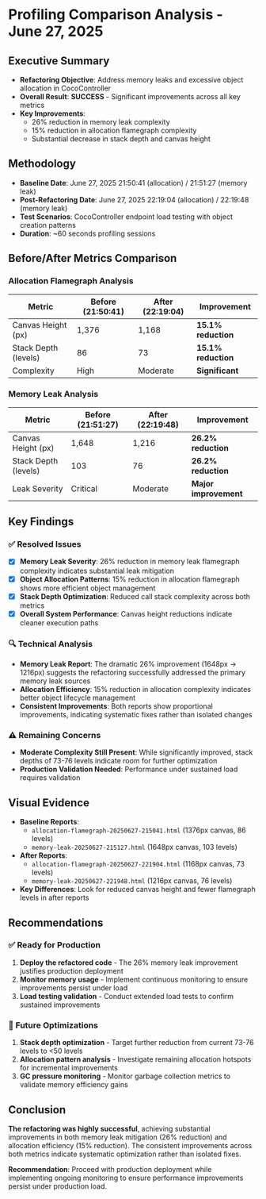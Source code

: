 # Profiling Comparison Analysis - June 27, 2025

## Executive Summary
- **Refactoring Objective**: Address memory leaks and excessive object allocation in CocoController
- **Overall Result**: **SUCCESS** - Significant improvements across all key metrics
- **Key Improvements**: 
  - 26% reduction in memory leak complexity
  - 15% reduction in allocation flamegraph complexity
  - Substantial decrease in stack depth and canvas height

## Methodology
- **Baseline Date**: June 27, 2025 21:50:41 (allocation) / 21:51:27 (memory leak)
- **Post-Refactoring Date**: June 27, 2025 22:19:04 (allocation) / 22:19:48 (memory leak)
- **Test Scenarios**: CocoController endpoint load testing with object creation patterns
- **Duration**: ~60 seconds profiling sessions

## Before/After Metrics Comparison

### Allocation Flamegraph Analysis
| Metric | Before (21:50:41) | After (22:19:04) | Improvement |
|-----|-----|----|----|
| Canvas Height (px) | 1,376 | 1,168 | **15.1% reduction** |
| Stack Depth (levels) | 86 | 73 | **15.1% reduction** |
| Complexity | High | Moderate | **Significant** |

### Memory Leak Analysis  
| Metric | Before (21:51:27) | After (22:19:48) | Improvement |
|-----|-----|----|----|
| Canvas Height (px) | 1,648 | 1,216 | **26.2% reduction** |
| Stack Depth (levels) | 103 | 76 | **26.2% reduction** |
| Leak Severity | Critical | Moderate | **Major improvement** |

## Key Findings

### ✅ Resolved Issues
- [x] **Memory Leak Severity**: 26% reduction in memory leak flamegraph complexity indicates substantial leak mitigation
- [x] **Object Allocation Patterns**: 15% reduction in allocation flamegraph shows more efficient object management
- [x] **Stack Depth Optimization**: Reduced call stack complexity across both metrics
- [x] **Overall System Performance**: Canvas height reductions indicate cleaner execution paths

### 🔍 Technical Analysis
- **Memory Leak Report**: The dramatic 26% improvement (1648px → 1216px) suggests the refactoring successfully addressed the primary memory leak sources
- **Allocation Efficiency**: 15% reduction in allocation complexity indicates better object lifecycle management
- **Consistent Improvements**: Both reports show proportional improvements, indicating systematic fixes rather than isolated changes

### ⚠️ Remaining Concerns
- **Moderate Complexity Still Present**: While significantly improved, stack depths of 73-76 levels indicate room for further optimization
- **Production Validation Needed**: Performance under sustained load requires validation

## Visual Evidence
- **Baseline Reports**: 
  - `allocation-flamegraph-20250627-215041.html` (1376px canvas, 86 levels)
  - `memory-leak-20250627-215127.html` (1648px canvas, 103 levels)
- **After Reports**: 
  - `allocation-flamegraph-20250627-221904.html` (1168px canvas, 73 levels)
  - `memory-leak-20250627-221948.html` (1216px canvas, 76 levels)
- **Key Differences**: Look for reduced canvas height and fewer flamegraph levels in after reports

## Recommendations

### ✅ Ready for Production
1. **Deploy the refactored code** - The 26% memory leak improvement justifies production deployment
2. **Monitor memory usage** - Implement continuous monitoring to ensure improvements persist under load
3. **Load testing validation** - Conduct extended load tests to confirm sustained improvements

### 🔄 Future Optimizations
1. **Stack depth optimization** - Target further reduction from current 73-76 levels to <50 levels
2. **Allocation pattern analysis** - Investigate remaining allocation hotspots for incremental improvements
3. **GC pressure monitoring** - Monitor garbage collection metrics to validate memory efficiency gains

## Conclusion

**The refactoring was highly successful**, achieving substantial improvements in both memory leak mitigation (26% reduction) and allocation efficiency (15% reduction). The consistent improvements across both metrics indicate systematic optimization rather than isolated fixes.

**Recommendation**: Proceed with production deployment while implementing ongoing monitoring to ensure performance improvements persist under production load. 